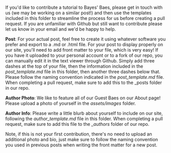 If you'd like to contribute a tutorial to Bayes' Baes, please get in touch with us (we may be working on a similar post!) and then use the templates included in this folder to streamline the process for us before creating a pull request. If you are unfamiliar with Github but still want to contribute please let us know in your email and we'd be happy to help.

**Post**: For your actual post, feel free to create it using whatever software you prefer and export to a .md or .html file. For your post to display properly on our site, you'll need to add front matter to your file, which is very easy! If you have it uploaded to your personal account or to a fork of our repo, you can manually edit it in the text viewer through Github. Simply add three dashes at the top of your file, then the information included in the *post_template.md* file in this folder, then another three dashes below that. Please follow the naming convention indicated in the *post_template.md* file. When completing a pull request, make sure to add this to the _posts folder in our repo.

**Author Photo**: We like to feature all of our Guest Baes on our About page! Please upload a photo of yourself in the *assets/images* folder.

**Author Info**: Please write a little blurb about yourself to include on our site, following the *author_template.md* file in this folder. When completing a pull request, make sure to add this file to the *_authors* folder of our repo.

Note, if this is not your first contribution, there's no need to upload an additional photo and bio, just make sure to follow the naming convention you used in previous posts when writing the front matter for a new post.


